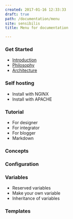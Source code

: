 ```yaml
---
created: 2017-01-16 12:33:33
draft: true
path: /documentation/menu
site: sensibilis
title: Menu for documentation

---
```



### Get Started

- [Introduction](/documentation)
- [Philosophy](/documentation/philosophy)
- [Architecture](/documentation/architecture)

### Self hosting

- Install with NGINX
- Install with APACHE

### Tutorial

- For designer
- For integrator
- For blogger
- Markdown

### Concepts
### Configuration
### Variables

- Reserved variables
- Make your own variable
- Inheritance of variables

### Templates
